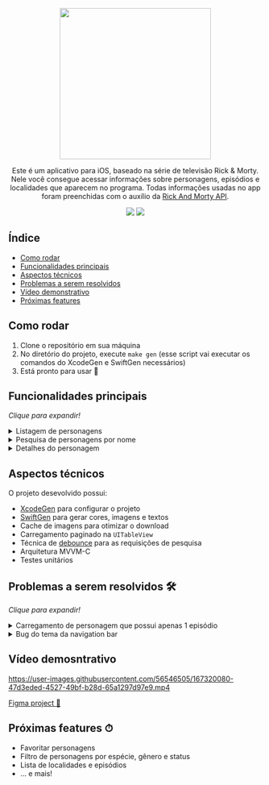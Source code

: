 <p align="center">
  <img width=300 src=https://user-images.githubusercontent.com/56546505/167316108-73d100e7-ed1d-4f11-b8f1-063f291241fc.png>
</p>

<p align="center">
  Este é um aplicativo para iOS, baseado na série de televisão Rick & Morty. Nele você consegue acessar informações sobre personagens, episódios e localidades que aparecem no programa. Todas informações usadas no app foram preenchidas com o auxílio da 
<a target="_blank" href=https://rickandmortyapi.com/>Rick And Morty API</a>.
</p>
 
<p align="center">
  <span>
    <img src=https://img.shields.io/badge/iOS-14.0-blue>
    <img src=https://img.shields.io/badge/Swift-5.0-orange>
  </span>
</p>


## Índice 

* [Como rodar](#como-rodar)
* [Funcionalidades principais](#funcionalidades-principais)
* [Aspectos técnicos](#aspectos-técnicos)
* [Problemas a serem resolvidos](#Problemas-a-serem-resolvidos)
* [Vídeo demonstrativo](#vídeo-demonstrativo)
* [Próximas features]()


## Como rodar

1. Clone o repositório em sua máquina
2. No diretório do projeto, execute `make gen` (esse script vai executar os comandos do XcodeGen e SwiftGen necessários)
3. Está pronto para usar 🎉

## Funcionalidades principais

_Clique para expandir!_


<details>
  <summary>Listagem de personagens</summary>
  <table>
    <tr>
        <td><img width="290"  src="https://user-images.githubusercontent.com/56546505/167318462-e9fc479d-8cb1-4fc1-aac7-17280932d1c6.png"></td>
        <td><img width="290" src="https://user-images.githubusercontent.com/56546505/167318476-e9e8332b-b0ad-47e0-a98c-3593683c655b.png"></td>
    </tr>
</table>

 </details>

<details>
  <summary>Pesquisa de personagens por nome</summary>
  <table>
    <tr>
        <td><img width="290"  src="https://user-images.githubusercontent.com/56546505/167318681-9f446ba3-a968-491b-84a6-0dcf31c51ecd.png"></td>
        <td><img width="290" src="https://user-images.githubusercontent.com/56546505/167318669-bcd3766d-9172-41fa-b53c-3078f1559dd8.png"></td>
    </tr>
</table>
 </details>

 <details>
  <summary>Detalhes do personagem</summary>
  <table>
    <tr>
        <td><img width="290"  src="https://user-images.githubusercontent.com/56546505/167318866-b72da5ed-38f7-42ff-b971-b71ac84ecb35.png"></td>
        <td><img width="290" src="https://user-images.githubusercontent.com/56546505/167318870-87b307f3-8dc2-473b-b4dc-993b2621d841.png"></td>
    </tr>
</table>
 </details>


## Aspectos técnicos
O projeto desevolvido possui:
- [XcodeGen](https://github.com/yonaskolb/XcodeGen) para configurar o projeto
- [SwiftGen](https://github.com/SwiftGen/SwiftGen) para gerar cores, imagens e textos
- Cache de imagens para otimizar o download
- Carregamento paginado na `UITableView`
- Técnica de [debounce](https://www.treinaweb.com.br/blog/o-que-e-debounce-e-qual-sua-importancia-para-a-performance) para as requisições de pesquisa
- Arquitetura MVVM-C
- Testes unitários

## Problemas a serem resolvidos 🛠

_Clique para expandir!_

 <details>
  <summary>Carregamento de personagem que possui apenas 1 episódio</summary>
  Quando entramos na página do personagem, é feita um request para buscar informações dos episódios (pelo id) que ele aparece. Porém, quando o personagem possui apenas um EP, o modelo o json é de apenas um objeto, e não uma lista como nos outros casos. Dessa forma, ocorre um erro de decoding e essa seção não é exibida.</br>Exemplo:
  
<ul>
  <li> <a target="_blank" href=https://rickandmortyapi.com/api/episode/10,28>Request de vários episódios</a></li>
  <li><a target="_blank" href=https://rickandmortyapi.com/api/episode/10>Request de 1 episódio</a></li>
</ul>
 </details>

 <details>
  <summary>Bug do tema da navigation bar</summary>
  Ao entrarmos na tela do personagem, trocar de tema e voltar para a tela anterior, as cores da navigation bar da listagem ficam diferentes do que deveriam ser.
<p>
   <img width=300 src=https://user-images.githubusercontent.com/56546505/167321064-4c3056b1-0c87-405e-bf52-f0ad96bad6cc.gif>
  </p>
  
 </details>

## Vídeo demosntrativo

https://user-images.githubusercontent.com/56546505/167320080-47d3eded-4527-49bf-b28d-65a1297d97e9.mp4

[Figma project 🔗](https://www.figma.com/file/Pg7J1Qt96e3QCWZEQublMF/RickAndMorty?node-id=0%3A1)

## Próximas features ⏱
- Favoritar personagens
- Filtro de personagens por espécie, gênero e status
- Lista de localidades e episódios
- ... e mais!

